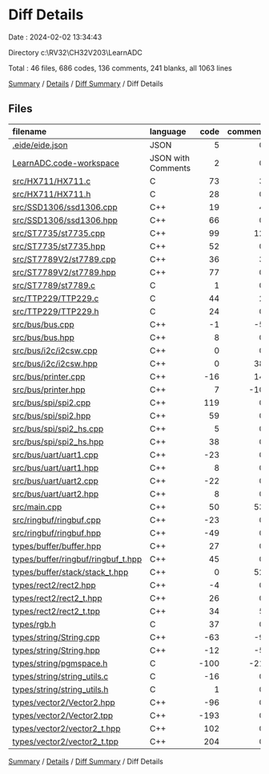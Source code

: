 # Diff Details

Date : 2024-02-02 13:34:43

Directory c:\\RV32\\CH32V203\\LearnADC

Total : 46 files,  686 codes, 136 comments, 241 blanks, all 1063 lines

[Summary](results.md) / [Details](details.md) / [Diff Summary](diff.md) / Diff Details

## Files
| filename | language | code | comment | blank | total |
| :--- | :--- | ---: | ---: | ---: | ---: |
| [.eide/eide.json](/.eide/eide.json) | JSON | 5 | 0 | 0 | 5 |
| [LearnADC.code-workspace](/LearnADC.code-workspace) | JSON with Comments | 2 | 0 | 0 | 2 |
| [src/HX711/HX711.c](/src/HX711/HX711.c) | C | 73 | 3 | 16 | 92 |
| [src/HX711/HX711.h](/src/HX711/HX711.h) | C | 28 | 0 | 10 | 38 |
| [src/SSD1306/ssd1306.cpp](/src/SSD1306/ssd1306.cpp) | C++ | 19 | 4 | 8 | 31 |
| [src/SSD1306/ssd1306.hpp](/src/SSD1306/ssd1306.hpp) | C++ | 66 | 0 | 16 | 82 |
| [src/ST7735/st7735.cpp](/src/ST7735/st7735.cpp) | C++ | 99 | 12 | 13 | 124 |
| [src/ST7735/st7735.hpp](/src/ST7735/st7735.hpp) | C++ | 52 | 0 | 13 | 65 |
| [src/ST7789V2/st7789.cpp](/src/ST7789V2/st7789.cpp) | C++ | 36 | 3 | 9 | 48 |
| [src/ST7789V2/st7789.hpp](/src/ST7789V2/st7789.hpp) | C++ | 77 | 0 | 19 | 96 |
| [src/ST7789/st7789.c](/src/ST7789/st7789.c) | C | 1 | 0 | -1 | 0 |
| [src/TTP229/TTP229.c](/src/TTP229/TTP229.c) | C | 44 | 2 | 12 | 58 |
| [src/TTP229/TTP229.h](/src/TTP229/TTP229.h) | C | 24 | 0 | 8 | 32 |
| [src/bus/bus.cpp](/src/bus/bus.cpp) | C++ | -1 | -5 | -4 | -10 |
| [src/bus/bus.hpp](/src/bus/bus.hpp) | C++ | 8 | 0 | 7 | 15 |
| [src/bus/i2c/i2csw.cpp](/src/bus/i2c/i2csw.cpp) | C++ | 0 | 0 | 1 | 1 |
| [src/bus/i2c/i2csw.hpp](/src/bus/i2c/i2csw.hpp) | C++ | 0 | 38 | 14 | 52 |
| [src/bus/printer.cpp](/src/bus/printer.cpp) | C++ | -16 | 14 | 1 | -1 |
| [src/bus/printer.hpp](/src/bus/printer.hpp) | C++ | 7 | -10 | 1 | -2 |
| [src/bus/spi/spi2.cpp](/src/bus/spi/spi2.cpp) | C++ | 119 | 0 | 26 | 145 |
| [src/bus/spi/spi2.hpp](/src/bus/spi/spi2.hpp) | C++ | 59 | 0 | 20 | 79 |
| [src/bus/spi/spi2_hs.cpp](/src/bus/spi/spi2_hs.cpp) | C++ | 5 | 0 | 1 | 6 |
| [src/bus/spi/spi2_hs.hpp](/src/bus/spi/spi2_hs.hpp) | C++ | 38 | 0 | 14 | 52 |
| [src/bus/uart/uart1.cpp](/src/bus/uart/uart1.cpp) | C++ | -23 | 0 | -7 | -30 |
| [src/bus/uart/uart1.hpp](/src/bus/uart/uart1.hpp) | C++ | 8 | 0 | 4 | 12 |
| [src/bus/uart/uart2.cpp](/src/bus/uart/uart2.cpp) | C++ | -22 | 0 | -7 | -29 |
| [src/bus/uart/uart2.hpp](/src/bus/uart/uart2.hpp) | C++ | 8 | 0 | 4 | 12 |
| [src/main.cpp](/src/main.cpp) | C++ | 50 | 53 | 18 | 121 |
| [src/ringbuf/ringbuf.cpp](/src/ringbuf/ringbuf.cpp) | C++ | -23 | 0 | -7 | -30 |
| [src/ringbuf/ringbuf.hpp](/src/ringbuf/ringbuf.hpp) | C++ | -49 | 0 | -14 | -63 |
| [types/buffer/buffer.hpp](/types/buffer/buffer.hpp) | C++ | 27 | 0 | 10 | 37 |
| [types/buffer/ringbuf/ringbuf_t.hpp](/types/buffer/ringbuf/ringbuf_t.hpp) | C++ | 45 | 0 | 13 | 58 |
| [types/buffer/stack/stack_t.hpp](/types/buffer/stack/stack_t.hpp) | C++ | 0 | 52 | 15 | 67 |
| [types/rect2/rect2.hpp](/types/rect2/rect2.hpp) | C++ | -4 | 0 | -6 | -10 |
| [types/rect2/rect2_t.hpp](/types/rect2/rect2_t.hpp) | C++ | 26 | 0 | 12 | 38 |
| [types/rect2/rect2_t.tpp](/types/rect2/rect2_t.tpp) | C++ | 34 | 5 | 10 | 49 |
| [types/rgb.h](/types/rgb.h) | C | 37 | 0 | 1 | 38 |
| [types/string/String.cpp](/types/string/String.cpp) | C++ | -63 | -9 | -11 | -83 |
| [types/string/String.hpp](/types/string/String.hpp) | C++ | -12 | -5 | -1 | -18 |
| [types/string/pgmspace.h](/types/string/pgmspace.h) | C | -100 | -21 | -11 | -132 |
| [types/string/string_utils.c](/types/string/string_utils.c) | C | -16 | 0 | 7 | -9 |
| [types/string/string_utils.h](/types/string/string_utils.h) | C | 1 | 0 | 0 | 1 |
| [types/vector2/Vector2.hpp](/types/vector2/Vector2.hpp) | C++ | -96 | 0 | -23 | -119 |
| [types/vector2/Vector2.tpp](/types/vector2/Vector2.tpp) | C++ | -193 | 0 | -40 | -233 |
| [types/vector2/vector2_t.hpp](/types/vector2/vector2_t.hpp) | C++ | 102 | 0 | 28 | 130 |
| [types/vector2/vector2_t.tpp](/types/vector2/vector2_t.tpp) | C++ | 204 | 0 | 42 | 246 |

[Summary](results.md) / [Details](details.md) / [Diff Summary](diff.md) / Diff Details